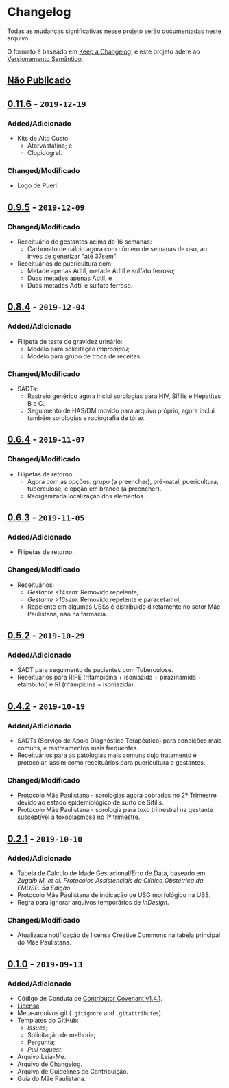 # Changelog
Todas as mudanças significativas nesse projeto serão documentadas neste arquivo.

O formato é baseado em [Keep a Changelog](https://keepachangelog.com/en/1.0.0/), e este projeto adere ao [Versionamento Semântico](https://semver.org/spec/v2.0.0.html).

## [Não Publicado][Unreleased]

## [0.11.6] - `2019-12-19`

### Added/Adicionado
* Kits de Alto Custo:
  - Atorvastatina; e
  - Clopidogrel.

### Changed/Modificado
* Logo de Pueri.

## [0.9.5] - `2019-12-09`

### Changed/Modificado
* Receituário de gestantes acima de 16 semanas:
  - Carbonato de cálcio agora com número de semanas de uso, ao invés de generizar "até 37sem".
* Receituários de puericultura com:
  - Metade apenas Adtil, metade Adtil e sulfato ferroso;
  - Duas metades apenas Adtil; e
  - Duas metades Adtil e sulfato ferroso.

## [0.8.4] - `2019-12-04`

### Added/Adicionado
* Filipeta de teste de gravidez urinário:
  - Modelo para solicitação *impromptu*;
  - Modelo para grupo de troca de receitas.

### Changed/Modificado
* SADTs:
  - Rastreio genérico agora inclui sorologias para HIV, Sífilis e Hepatites B e C.
  - Seguimento de HAS/DM movido para arquivo próprio, agora inclui também sorologias e radiografia de tórax.

## [0.6.4] - `2019-11-07`

### Changed/Modificado
* Filipetas de retorno:
  - Agora com as opções: grupo (a preencher), pré-natal, puericultura, tuberculose, e opção em branco (a preencher).
  - Reorganizada localização dos elementos.

## [0.6.3] - `2019-11-05`

### Added/Adicionado
* Filipetas de retorno.

### Changed/Modificado
* Receituários:
  - *Gestante &lt;14sem*: Removido repelente;
  - *Gestante &gt;16sem*: Removido repelente e paracetamol;
  - Repelente em algumas UBSs é distribuído diretamente no setor Mãe Paulistana, não na farmácia.

## [0.5.2] - `2019-10-29`

### Added/Adicionado
* SADT para seguimento de pacientes com Tuberculose.
* Receituários para RIPE (rifampicina + isoniazida + pirazinamida + etambutol) e RI (rifampicina + isoniazida).

## [0.4.2] - `2019-10-19`

### Added/Adicionado
* SADTs (Serviço de Apoio Diagnóstico Terapêutico) para condições mais comuns, e rastreamentos mais frequentes.
* Receituários para as patologias mais comuns cujo tratamento é protocolar, assim como receituários para puericultura e gestantes.

### Changed/Modificado
* Protocolo Mãe Paulistana - sorologias agora cobradas no 2º Trimestre devido ao estado epidemiológico de surto de Sífilis.
* Protocolo Mãe Paulistana - sorologia para toxo trimestral na gestante susceptível a toxoplasmose no 1º trimestre.

## [0.2.1] - `2019-10-10`

### Added/Adicionado
* Tabela de Cálculo de Idade Gestacional/Erro de Data, baseado em *Zugaib M, et al. Protocolos Assistenciais da Clínica Obstétrica da FMUSP. 5a Edição.*
* Protocolo Mãe Paulistana de indicação de USG morfológico na UBS.
* Regra para ignorar arquivos temporários de *InDesign*.

### Changed/Modificado
* Atualizada notificação de licensa Creative Commons na tabela principal do Mãe Paulistana.

## [0.1.0] - `2019-09-13`

### Added/Adicionado
* Código de Conduta de [Contributor Covenant v1.4.1](https://www.contributor-covenant.org/).
* [Licensa](LICENSE.md).
* Meta-arquivos git (`.gitignore` and `.gitattributes`).
* Templates do GitHub:
  - *Issues*;
  - Solicitação de melhoria;
  - Pergunta;
  - *Pull request*.
* Arquivo Leia-Me.
* Arquivo de Changelog.
* Arquivo de Guidelines de Contribuição.
* Guia do Mãe Paulistana.

[Unreleased]: https://github.com/Nereare/guias-ubs/compare/v0.11.6...HEAD
[0.11.6]: https://github.com/Nereare/guias-ubs/compare/v0.9.5...v0.11.6
[0.9.5]: https://github.com/Nereare/guias-ubs/compare/v0.8.4...v0.9.5
[0.8.4]: https://github.com/Nereare/guias-ubs/compare/v0.6.4...v0.8.4
[0.6.4]: https://github.com/Nereare/guias-ubs/compare/v0.6.3...v0.6.4
[0.6.3]: https://github.com/Nereare/guias-ubs/compare/v0.5.2...v0.6.3
[0.5.2]: https://github.com/Nereare/guias-ubs/compare/v0.4.2...v0.5.2
[0.4.2]: https://github.com/Nereare/guias-ubs/compare/v0.2.1...v0.4.2
[0.2.1]: https://github.com/Nereare/guias-ubs/compare/v0.1.0...v0.2.1
[0.1.0]: https://github.com/Nereare/guias-ubs/releases/tag/v0.0.1
